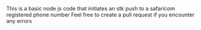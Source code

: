 This is a basic node js code that initiates an stk push to a safaricom registered phone number 
Feel free to create a pull request if you encounter any errors 
